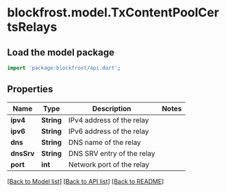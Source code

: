 # blockfrost.model.TxContentPoolCertsRelays

## Load the model package
```dart
import 'package:blockfrost/api.dart';
```

## Properties
Name | Type | Description | Notes
------------ | ------------- | ------------- | -------------
**ipv4** | **String** | IPv4 address of the relay | 
**ipv6** | **String** | IPv6 address of the relay | 
**dns** | **String** | DNS name of the relay | 
**dnsSrv** | **String** | DNS SRV entry of the relay | 
**port** | **int** | Network port of the relay | 

[[Back to Model list]](../README.md#documentation-for-models) [[Back to API list]](../README.md#documentation-for-api-endpoints) [[Back to README]](../README.md)


